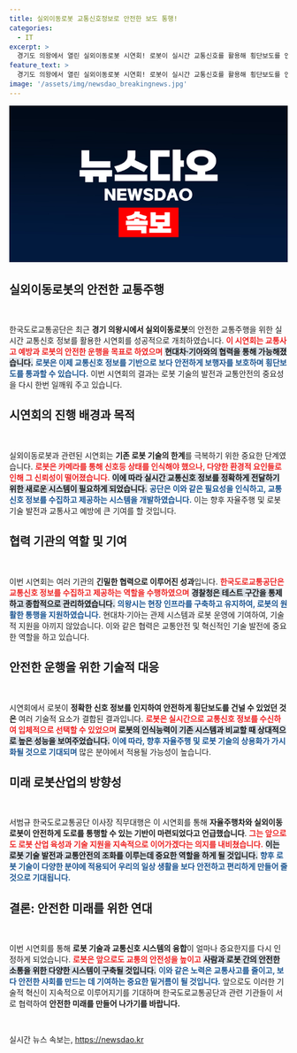 ```yaml
---
title: 실외이동로봇 교통신호정보로 안전한 보도 통행!
categories:
  - IT
excerpt: >
  경기도 의왕에서 열린 실외이동로봇 시연회! 로봇이 실시간 교통신호를 활용해 횡단보도를 안전하게 건너는 모습이 화제를 모으고 있다. 자율주행 로봇의 미래가 여기에!
feature_text: >
  경기도 의왕에서 열린 실외이동로봇 시연회! 로봇이 실시간 교통신호를 활용해 횡단보도를 안전하게 건너는 모습이 화제를 모으고 있다. 자율주행 로봇의 미래가 여기에!
image: '/assets/img/newsdao_breakingnews.jpg'
---
```


<p><img src="/assets/img/newsdao_breakingnews.jpg" alt="cryptoinkorea 속보" /></p>

<h2 data-ke-size="size26">실외이동로봇의 안전한 교통주행</h2>

<p data-ke-size="size16">&nbsp;</p>

<p>한국도로교통공단은 최근 <strong>경기 의왕시에서 실외이동로봇</strong>의 안전한 교통주행을 위한 실시간 교통신호 정보를 활용한 시연회를 성공적으로 개최하였습니다. <b><span style="color: #ee2323;">이 시연회는 교통사고 예방과 로봇의 안전한 운행을 목표로 하였으며</span></b> <b><span style="background-color: #21538527;">현대차·기아와의 협력을 통해 가능해졌습니다.</span></b> <b><span style="color: #1a5490;">로봇은 이제 교통신호 정보를 기반으로 보다 안전하게 보행자를 보호하며 횡단보도를 통과할 수 있습니다.</span></b> 이번 시연회의 결과는 로봇 기술의 발전과 교통안전의 중요성을 다시 한번 일깨워 주고 있습니다.</p>

<h2 data-ke-size="size26">시연회의 진행 배경과 목적</h2>

<p data-ke-size="size16">&nbsp;</p>

<p>실외이동로봇과 관련된 시연회는 <strong>기존 로봇 기술의 한계</strong>를 극복하기 위한 중요한 단계였습니다. <b><span style="color: #ee2323;">로봇은 카메라를 통해 신호등 상태를 인식해야 했으나, 다양한 환경적 요인들로 인해 그 신뢰성이 떨어졌습니다.</span></b> <b><span style="background-color: #21538527;">이에 따라 실시간 교통신호 정보를 정확하게 전달하기 위한 새로운 시스템이 필요하게 되었습니다.</span></b> <b><span style="color: #1a5490;">공단은 이와 같은 필요성을 인식하고, 교통신호 정보를 수집하고 제공하는 시스템을 개발하였습니다.</span></b> 이는 향후 자율주행 및 로봇 기술 발전과 교통사고 예방에 큰 기여를 할 것입니다.</p>

<h2 data-ke-size="size26">협력 기관의 역할 및 기여</h2>

<p data-ke-size="size16">&nbsp;</p>

<p>이번 시연회는 여러 기관의 <strong>긴밀한 협력으로 이루어진 성과</strong>입니다. <b><span style="color: #ee2323;">한국도로교통공단은 교통신호 정보를 수집하고 제공하는 역할을 수행하였으며</span></b> <b><span style="background-color: #21538527;">경찰청은 테스트 구간을 통제하고 종합적으로 관리하였습니다.</span></b> <b><span style="color: #1a5490;">의왕시는 현장 인프라를 구축하고 유지하여, 로봇의 원활한 통행을 지원하였습니다.</span></b> 현대차·기아는 관제 시스템과 로봇 운영에 기여하여, 기술적 지원을 아끼지 않았습니다. 이와 같은 협력은 교통안전 및 혁신적인 기술 발전에 중요한 역할을 하고 있습니다.</p>

<h2 data-ke-size="size26">안전한 운행을 위한 기술적 대응</h2>

<p data-ke-size="size16">&nbsp;</p>

<p>시연회에서 로봇이 <strong>정확한 신호 정보를 인지하여 안전하게 횡단보도를 건널 수 있었던 것은</strong> 여러 기술적 요소가 결합된 결과입니다. <b><span style="color: #ee2323;">로봇은 실시간으로 교통신호 정보를 수신하여 입체적으로 선택할 수 있었으며</span></b> <b><span style="background-color: #21538527;">로봇의 인식능력이 기존 시스템과 비교할 때 상대적으로 높은 성능을 보여주었습니다.</span></b> <b><span style="color: #1a5490;">이에 따라, 향후 자율주행 및 로봇 기술의 상용화가 가시화될 것으로 기대되며</span></b> 많은 분야에서 적용될 가능성이 높습니다.</p>

<h2 data-ke-size="size26">미래 로봇산업의 방향성</h2>

<p data-ke-size="size16">&nbsp;</p>

<p>서범규 한국도로교통공단 이사장 직무대행은 이 시연회를 통해 <strong>자율주행차와 실외이동로봇이 안전하게 도로를 통행할 수 있는 기반이 마련되었다고 언급했습니다</strong>. <b><span style="color: #ee2323;">그는 앞으로도 로봇 산업 육성과 기술 지원을 지속적으로 이어가겠다는 의지를 내비쳤습니다.</span></b> <b><span style="background-color: #21538527;">이는 로봇 기술 발전과 교통안전의 조화를 이루는데 중요한 역할을 하게 될 것입니다.</span></b> <b><span style="color: #1a5490;">향후 로봇 기술이 다양한 분야에 적용되어 우리의 일상 생활을 보다 안전하고 편리하게 만들어 줄 것으로 기대됩니다.</span></b></p>

<h2 data-ke-size="size26">결론: 안전한 미래를 위한 연대</h2>

<p data-ke-size="size16">&nbsp;</p>

<p>이번 시연회를 통해 <strong>로봇 기술과 교통신호 시스템의 융합</strong>이 얼마나 중요한지를 다시 인정하게 되었습니다. <b><span style="color: #ee2323;">로봇은 앞으로도 교통의 안전성을 높이고</span></b> <b><span style="background-color: #21538527;">사람과 로봇 간의 안전한 소통을 위한 다양한 시스템이 구축될 것입니다.</span></b> <b><span style="color: #1a5490;">이와 같은 노력은 교통사고를 줄이고, 보다 안전한 사회를 만드는 데 기여하는 중요한 밑거름이 될 것입니다.</span></b> 앞으로도 이러한 기술적 혁신이 지속적으로 이루어지기를 기대하며 한국도로교통공단과 관련 기관들이 서로 협력하여 <strong>안전한 미래를 만들어 나가기를 바랍니다.</strong></p>

<p data-ke-size="size16">&nbsp;</p>
실시간 뉴스 속보는, <a href="https://newsdao.kr" rel="dofollow">https://newsdao.kr</a>


